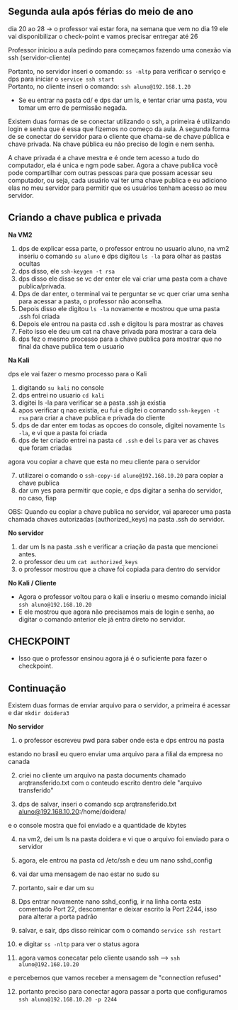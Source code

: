## Segunda aula após férias do meio de ano

dia 20 ao 28 ->  o professor vai estar fora, na semana que vem no dia 19 ele vai disponibilizar o check-point e vamos precisar entregar até 26

Professor iniciou a aula pedindo para começamos fazendo uma conexão via ssh (servidor-cliente)

Portanto, no servidor inseri o comando: `ss -nltp` para verificar o serviço e dps para iniciar o `service ssh start` <br>
Portanto, no cliente inseri o comando: `ssh aluno@192.168.1.20`

- Se eu entrar na pasta cd/ e dps dar um ls, e tentar criar uma pasta, vou tomar um erro de permissão negada.

Existem duas formas de se conectar utilizando o ssh, a primeira é utilizando login e senha que é essa que fizemos no começo da aula.
A segunda forma de se conectar do servidor para o cliente que chama-se de chave pública e chave privada. Na chave pública eu não preciso de login e nem senha.

A chave privada é a chave mestra e é onde tem acesso a tudo do computador, ela é unica e ngm pode saber. Agora a chave publica você pode compartilhar com outras pessoas para que possam acessar seu computador, ou seja, cada usuário vai ter uma chave publica e eu adiciono elas no meu servidor para permitir que os usuários tenham acesso ao meu servidor.

## Criando a chave publica e privada

**Na VM2** 

1. dps de explicar essa parte, o professor entrou no usuario aluno, na vm2 inseriu o comando `su aluno` e dps digitou `ls -la`  para olhar as pastas ocultas
2. dps disso, ele `ssh-keygen -t rsa`
3. dps disso ele disse se vc der enter ele vai criar uma pasta com a chave publica/privada. 
4. Dps de dar enter, o terminal vai te perguntar se vc quer criar uma senha para acessar a pasta, o professor não aconselha. 
5. Depois disso ele digitou `ls -la` novamente e mostrou que uma pasta .ssh foi criada
6. Depois ele entrou na pasta cd .ssh e digitou ls para mostrar as chaves
7. Feito isso ele deu um cat na chave privada para mostrar a cara dela
8. dps fez o mesmo processo para a chave publica para mostrar que no final da chave publica tem o usuario

**Na Kali** 

dps ele vai fazer o mesmo processo para o Kali

1. digitando `su kali` no console
2. dps entrei no usuario `cd kali`
3. digitei ls -la para verificar se a pasta .ssh ja existia
4. apos verificar q nao existia, eu fui e digitei o comando `ssh-keygen -t rsa` para criar a chave publica e privada do cliente
5. dps de dar enter em todas as opcoes do console, digitei novamente `ls -la`, e vi que a pasta foi criada
6. dps de ter criado entrei na pasta `cd .ssh` e dei `ls` para ver as chaves que foram criadas

agora vou copiar a chave que esta no meu cliente para o servidor


7. utilizarei o comando o `ssh-copy-id aluno@192.168.10.20` para copiar a chave publica
8. dar um yes para permitir que copie, e dps digitar a senha do servidor, no caso, fiap

OBS: Quando eu copiar a chave publica no servidor, vai aparecer uma pasta chamada chaves autorizadas (authorized_keys) na pasta .ssh do servidor.

**No servidor**

1. dar um ls na pasta .ssh e verificar a criação da pasta que mencionei antes.
2. o professor deu um `cat authorized_keys` 
3. o professor mostrou que a chave foi copiada para dentro do servidor

**No Kali / Cliente**

- Agora o professor voltou para o kali e inseriu o mesmo comando inicial `ssh aluno@192.168.10.20`
- E ele mostrou que agora não precisamos mais de login e senha, ao digitar o comando anterior ele já entra direto no servidor.


## CHECKPOINT

- Isso que o professor ensinou agora já é o suficiente para fazer o checkpoint.


## Continuação

Existem duas formas de enviar arquivo para o servidor, a primeira é acessar e dar `mkdir doidera3`

**No servidor**

1. o professor escreveu pwd para saber onde esta e dps entrou na pasta

estando no brasil eu quero enviar uma arquivo para a filial da empresa no canada

2. criei no cliente um arquivo na pasta documents chamado arqtransferido.txt com o conteudo escrito dentro dele "arquivo transferido"

3. dps de salvar, inseri o comando scp arqtransferido.txt aluno@192.168.10.20:/home/doidera/

e o console mostra que foi enviado e a quantidade de kbytes

4. na vm2, dei um ls na pasta doidera e vi que o arquivo foi enviado para o servidor

5. agora, ele entrou na pasta cd /etc/ssh e deu um nano sshd_config

6. vai dar uma mensagem de nao estar no sudo su 

7. portanto, sair e dar um su

8. Dps entrar novamente nano sshd_config, ir na linha conta esta comentado Port 22, descomentar e deixar escrito la Port 2244, isso para alterar a porta padrão

9. salvar, e sair, dps disso reinicar com o comando `service ssh restart`

10. e digitar `ss -nltp` para ver o status agora

11. agora vamos conecatar pelo cliente usando ssh --> `ssh aluno@192.168.10.20` 

e percebemos que vamos receber a mensagem de "connection refused"

12. portanto preciso para conectar agora passar a porta que configuramos `ssh aluno@192.168.10.20 -p 2244` 